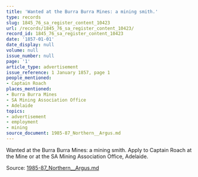 ```yaml
---
title: 'Wanted at the Burra Burra Mines: a mining smith.'
type: records
slug: 1845_76_sa_register_content_10423
url: /records/1845_76_sa_register_content_10423/
record_id: 1845_76_sa_register_content_10423
date: '1857-01-01'
date_display: null
volume: null
issue_number: null
page: '1'
article_type: advertisement
issue_reference: 1 January 1857, page 1
people_mentioned:
- Captain Roach
places_mentioned:
- Burra Burra Mines
- SA Mining Association Office
- Adelaide
topics:
- advertisement
- employment
- mining
source_document: 1985-87_Northern__Argus.md
---
```


Wanted at the Burra Burra Mines: a mining smith.  Apply to Captain Roach at the Mine or at the SA Mining Association Office, Adelaide.

Source: [1985-87_Northern__Argus.md](/downloads/markdown/1985-87_Northern__Argus.md)
